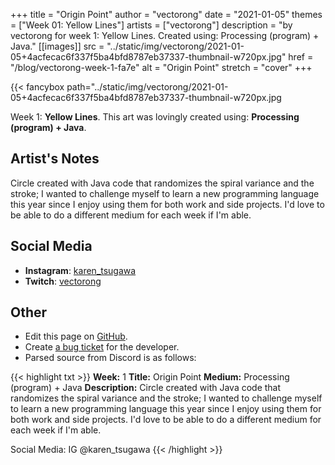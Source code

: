 +++
title =       "Origin Point"
author =      "vectorong"
date =        "2021-01-05"
themes =      ["Week 01: Yellow Lines"]
artists =     ["vectorong"]
description = "by vectorong for week 1: Yellow Lines. Created using: Processing (program) + Java."
[[images]]
              src = "../static/img/vectorong/2021-01-05+4acfecac6f337f5ba4bfd8787eb37337-thumbnail-w720px.jpg"
              href = "/blog/vectorong-week-1-fa7e"
              alt = "Origin Point"
              stretch = "cover"
+++


{{< fancybox path="../static/img/vectorong/2021-01-05+4acfecac6f337f5ba4bfd8787eb37337-thumbnail-w720px.jpg

Week 1: **Yellow Lines**. This art was lovingly created using: **Processing (program) + Java**.

## Artist's Notes

Circle created with Java code that randomizes the spiral variance and the stroke; I wanted to challenge myself to learn a new programming language this year since I enjoy using them for both work and side projects. I'd love to be able to do a different medium for each week if I'm able.

## Social Media

- **Instagram**: <a href='https://instagram.com/karen_tsugawa' target='_blank'>karen_tsugawa</a>
- **Twitch**: <a href='https://twitch.tv/vectorong' target='_blank'>vectorong</a>

## Other

- Edit this page on [GitHub](https://github.com/teaminkling/web-refresh/edit/main/content/blog/vectorong-week-1-fa7e.md).
- Create [a bug ticket](https://github.com/teaminkling/web-refresh/issues/new?assignees=&labels=bug&template=problem-report.md&title=) for the developer.
- Parsed source from Discord is as follows:

{{< highlight txt >}}
**Week:** 1
**Title:** Origin Point
**Medium:** Processing (program) + Java
**Description:** Circle created with Java code that randomizes the spiral variance and the stroke; I wanted to challenge myself to learn a new programming language this year since I enjoy using them for both work and side projects. I'd love to be able to do a different medium for each week if I'm able.

Social Media: IG @karen_tsugawa
{{< /highlight >}}